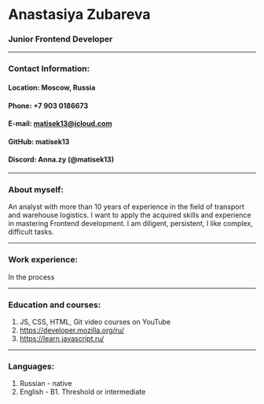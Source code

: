 # **Anastasiya Zubareva**
### Junior Frontend Developer
---
### **Contact Information:**
#### **Location:** Moscow, Russia
#### **Phone:** +7 903 0186673
#### **E-mail:** matisek13@icloud.com
#### **GitHub:** matisek13
#### **Discord:** Anna.zy (@matisek13)
---
### **About myself:**
An analyst with more than 10 years of experience in the field of transport and warehouse logistics. I want to apply the acquired skills and experience in mastering Frontend development. I am diligent, persistent, I like complex, difficult tasks.
___
### **Work experience:**
In the process
___
### **Education and courses:**
1. JS, CSS, HTML, Git video courses on YouTube
2. https://developer.mozilla.org/ru/
3. https://learn.javascript.ru/
___
### **Languages:**
1. Russian - native
2. English - B1. Threshold or intermediate